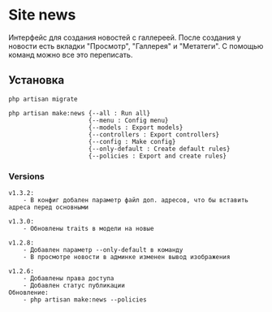 # Site news

Интерфейс для создания новостей с галлереей. После создания у новости есть вкладки "Просмотр", "Галлерея" и "Метатеги". С помощью команд можно все это переписать.

## Установка

    php artisan migrate

    php artisan make:news {--all : Run all}
                          {--menu : Config menu}
                          {--models : Export models}
                          {--controllers : Export controllers}
                          {--config : Make config}
                          {--only-default : Create default rules}
                          {--policies : Export and create rules}

### Versions
    
    v1.3.2:
        - В конфиг добален параметр файл доп. адресов, что бы вставить адреса перед основными
    
    v1.3.0:
        - Обновлены traits в модели на новые
        
    v1.2.8:
        - Добавлен параметр --only-default в команду
        - В просмотре новости в админке изменен вывод изображения
    
    v1.2.6:
        - Добавлены права доступа
        - Добавлен статус публикации
    Обновление:
        - php artisan make:news --policies
